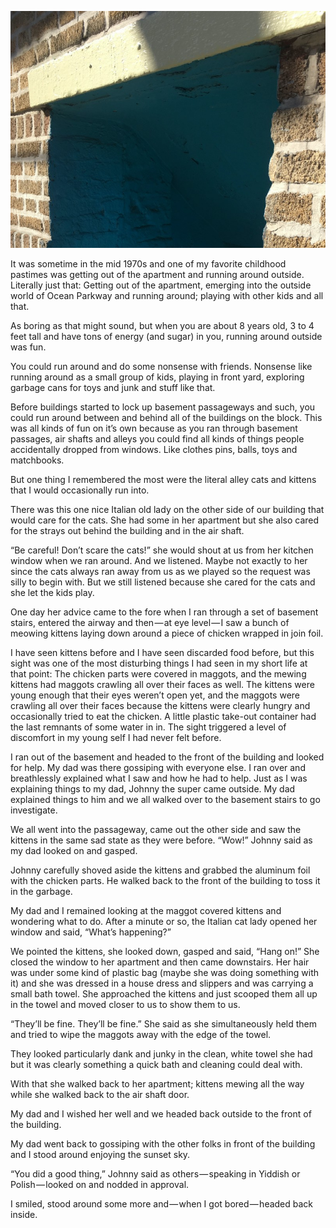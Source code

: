 <!-----
title: Kittens in the Alley
description: About the time I found a bunch of maggot covered kittens in an air shaft alleyway in the building when I was a kid.
date: '2020-01-08T03:47:22.138Z'
slug: daa45cf726ac
----->

![](img/1__I7SGrd0JH__jVAH4hmu5ngQ.jpeg)

It was sometime in the mid 1970s and one of my favorite childhood pastimes was getting out of the apartment and running around outside. Literally just that: Getting out of the apartment, emerging into the outside world of Ocean Parkway and running around; playing with other kids and all that.

As boring as that might sound, but when you are about 8 years old, 3 to 4 feet tall and have tons of energy (and sugar) in you, running around outside was fun.

You could run around and do some nonsense with friends. Nonsense like running around as a small group of kids, playing in front yard, exploring garbage cans for toys and junk and stuff like that.

Before buildings started to lock up basement passageways and such, you could run around between and behind all of the buildings on the block. This was all kinds of fun on it’s own because as you ran through basement passages, air shafts and alleys you could find all kinds of things people accidentally dropped from windows. Like clothes pins, balls, toys and matchbooks.

But one thing I remembered the most were the literal alley cats and kittens that I would occasionally run into.

There was this one nice Italian old lady on the other side of our building that would care for the cats. She had some in her apartment but she also cared for the strays out behind the building and in the air shaft.

“Be careful! Don’t scare the cats!” she would shout at us from her kitchen window when we ran around. And we listened. Maybe not exactly to her since the cats always ran away from us as we played so the request was silly to begin with. But we still listened because she cared for the cats and she let the kids play.

One day her advice came to the fore when I ran through a set of basement stairs, entered the airway and then — at eye level — I saw a bunch of meowing kittens laying down around a piece of chicken wrapped in join foil.

I have seen kittens before and I have seen discarded food before, but this sight was one of the most disturbing things I had seen in my short life at that point: The chicken parts were covered in maggots, and the mewing kittens had maggots crawling all over their faces as well. The kittens were young enough that their eyes weren’t open yet, and the maggots were crawling all over their faces because the kittens were clearly hungry and occasionally tried to eat the chicken. A little plastic take-out container had the last remnants of some water in in. The sight triggered a level of discomfort in my young self I had never felt before.

I ran out of the basement and headed to the front of the building and looked for help. My dad was there gossiping with everyone else. I ran over and breathlessly explained what I saw and how he had to help. Just as I was explaining things to my dad, Johnny the super came outside. My dad explained things to him and we all walked over to the basement stairs to go investigate.

We all went into the passageway, came out the other side and saw the kittens in the same sad state as they were before. “Wow!” Johnny said as my dad looked on and gasped.

Johnny carefully shoved aside the kittens and grabbed the aluminum foil with the chicken parts. He walked back to the front of the building to toss it in the garbage.

My dad and I remained looking at the maggot covered kittens and wondering what to do. After a minute or so, the Italian cat lady opened her window and said, “What’s happening?”

We pointed the kittens, she looked down, gasped and said, “Hang on!” She closed the window to her apartment and then came downstairs. Her hair was under some kind of plastic bag (maybe she was doing something with it) and she was dressed in a house dress and slippers and was carrying a small bath towel. She approached the kittens and just scooped them all up in the towel and moved closer to us to show them to us.

“They’ll be fine. They’ll be fine.” She said as she simultaneously held them and tried to wipe the maggots away with the edge of the towel.

They looked particularly dank and junky in the clean, white towel she had but it was clearly something a quick bath and cleaning could deal with.

With that she walked back to her apartment; kittens mewing all the way while she walked back to the air shaft door.

My dad and I wished her well and we headed back outside to the front of the building.

My dad went back to gossiping with the other folks in front of the building and I stood around enjoying the sunset sky.

“You did a good thing,” Johnny said as others — speaking in Yiddish or Polish — looked on and nodded in approval.

I smiled, stood around some more and — when I got bored — headed back inside.